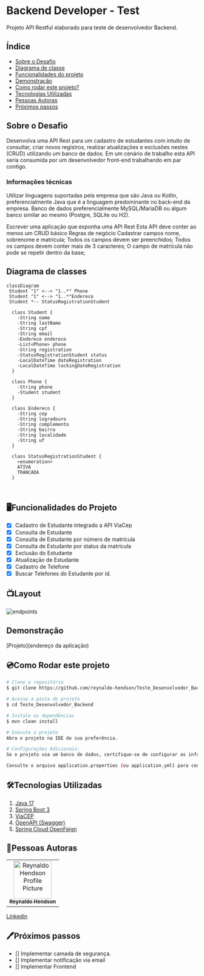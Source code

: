 # Backend Developer - Test

Projeto API Restful elaborado para teste de desenvolvedor Backend.

## Índice
- <a href="#sobreDescricao">Sobre o Desafio</a>
- <a href="#diagrama">Diagrama de classe</a>
- <a href="#funcionalidades">Funcionalidades do projeto</a>
- <a href="#demonstracao">Demonstração</a>
- <a href="#rodar">Como rodar este projeto?</a>
- <a href="#tecnologias">Tecnologias Utilizadas</a>
- <a href="#autoras">Pessoas Autoras</a>
- <a href="#proximospassos">Próximos passos</a>

<h2 id="sobreDescricao">Sobre o Desafio</h2>
Desenvolva uma API Rest para um cadastro de estudantes com intuito de consultar, criar novos registros, realizar atualizações e exclusões nestes (CRUD) utilizando um banco de dados. Em um cenário de trabalho esta API seria consumida por um desenvolvedor front-end trabalhando em par contigo.

<h3>Informações técnicas</h3>

Utilizar linguagens suportadas pela empresa que são Java ou Kotlin, preferencialmente Java que é a linguagem predominante no back-end da empresa. Banco de dados preferencialmente MySQL/MariaDB ou algum banco similar ao mesmo (Postgre, SQLite ou H2).

Escrever uma aplicação que exponha uma API Rest
Esta API deve conter ao menos um CRUD básico
Regras de negócio
Cadastrar campos nome, sobrenome e matrícula;
Todos os campos devem ser preenchidos;
Todos os campos devem conter mais de 3 caracteres;
O campo de matrícula não pode se repetir dentro da base;

<h2 id="diagrama">Diagrama de classes</h2>

```mermaid
classDiagram
 Student "1" <--> "1..*" Phone
 Student "1" <--> "1..*"Endereco 
 Student *-- StatusRegistrationStudent 

  class Student {
    -String name
    -String lastName
    -String cpf
    -String email
    -Endereco endereco
    -List<Phone> phone
    -String registration
    -StatusRegistrationStudent status
    -LocalDateTime dateRegistration
    -LocalDateTime lockingDateRegistration
  }

  class Phone {
    -String phone
    -Student student
  }

  class Endereco {
    -String cep
    -String logradouro
    -String complemento
    -String bairro
    -String localidade
    -String uf
  }

  class StatusRegistrationStudent {
    «enumeration»
    ATIVA
    TRANCADA
  }

 
```

<h2 id = "funcionalidades"> 🖥️Funcionalidades do Projeto </h2>

- [x] Cadastro de Estudante integrado a API ViaCep
- [x] Consulta de Estudante 
- [x] Consulta de Estudante por número de matrícula
- [x] Consulta de Estudante por status da matrícula
- [x] Exclusão do Estudante
- [x] Atualização de Estudante
- [x] Cadastro de Telefone
- [x] Buscar Telefones do Estudante por id.

## 📺Layout
![endpoints](https://github.com/reynaldo-hendson/Teste_Desenvolvedor_Backend/assets/80369346/816e046f-4641-4b59-9df6-a4ece0742131)

<h2 id="demonstracao"> Demonstração </h2>

[Projeto](endereço da aplicação)


<h2 id="rodar">💿Como Rodar este projeto</h2>

```bash
# Clone o repositório 
$ git clone https://github.com/reynaldo-hendson/Teste_Desenvolvedor_Backend.git

# Acesse a pasta do projeto
$ cd Teste_Desenvolvedor_Backend

# Instale as dependências
$ mvn clean install

# Execute o projeto
Abra o projeto na IDE de sua preferência.

# Configurações Adicionais:
Se o projeto usa um banco de dados, certifique-se de configurar as informações de conexão no arquivo de configuração.

Consulte o arquivo application.properties (ou application.yml) para configurar outras propriedades da aplicação, como porta, URL da base de dados, é os ambientes.

```
<h2 id="tecnologias">🛠️Tecnologias Utilizadas</h2>

1. [Java 17](https://www.java.com/pt-BR/)
2. [Spring Boot 3](https://spring.io/projects/spring-boot)
3. [ViaCEP](https://viacep.com.br/)
4. [OpenAPI (Swagger)](https://springdoc.org/)
5. [Spring Cloud OpenFeign](https://docs.spring.io/spring-cloud-openfeign/docs/current/reference/html/)

<h2 id="autoras">👤Pessoas Autoras</h2>

<table>
  <tr>
    <td align="center">
      <a href="#">
        <img src="https://avatars.githubusercontent.com/u/80369346?s=400&u=54e1acd301770d2fb4f98f840bc764a71294cfbc&v=4" width="100px;" alt="Reynaldo Hendson Profile Picture"/><br>
        <sub>
          <b>Reynaldo Hendson</b>
        </sub>
      </a>
    </td>
  </tr>
</table>

[Linkedin](https://www.linkedin.com/in/reynaldo-hendson/)

<h2 id="proximospassos"> 🖊️Próximos passos </h2>

- [] Implementar camada de segurança.
- [] Implementar notificação via email
- [] Implementar Frontend

